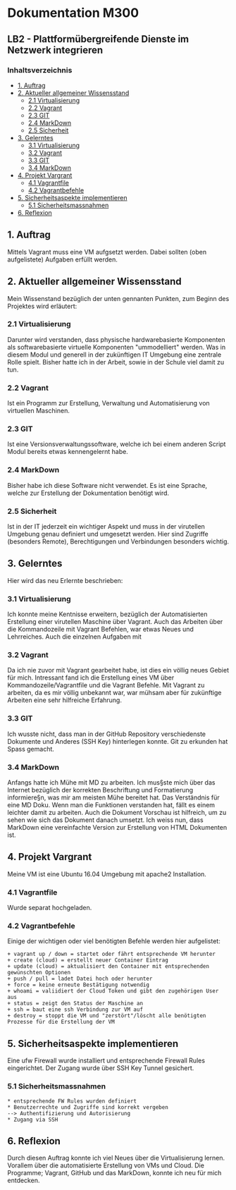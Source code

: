 <h1> Dokumentation M300 
<h2> LB2 - Plattformübergreifende Dienste im Netzwerk integrieren

### Inhaltsverzeichnis
- [1. Auftrag](#1-auftrag)
- [2. Aktueller allgemeiner Wissensstand](#2-aktueller-allgemeiner-wissensstand)
  - [2.1 Virtualisierung](#21-virtualisierung)
  - [2.2 Vagrant](#22-vagrant)
  - [2.3 GIT](#23-git)
  - [2.4 MarkDown](#24-markdown)
  - [2.5 Sicherheit](#25-sicherheit)
- [3. Gelerntes](#3-gelerntes)
  - [3.1 Virtualisierung](#31-virtualisierung)
  - [3.2 Vagrant](#32-vagrant)
  - [3.3 GIT](#33-git)
  - [3.4 MarkDown](#34-markdown)
- [4. Projekt Vargrant](#4-projekt-vargrant)
  - [4.1 Vagrantfile](#41-vagrantfile)
  - [4.2 Vagrantbefehle](#42-vagrantbefehle)
- [5. Sicherheitsaspekte implementieren](#5-sicherheitsaspekte-implementieren)
  - [5.1 Sicherheitsmassnahmen](#51-sicherheitsmassnahmen)
- [6. Reflexion](#6-reflexion)

## 1. Auftrag 
   
Mittels Vagrant muss eine VM aufgsetzt werden. Dabei sollten (oben aufgelistete) Aufgaben erfüllt werden. 


## 2. Aktueller allgemeiner Wissensstand 
   
Mein Wissenstand bezüglich der unten gennanten Punkten, zum Beginn des Projektes wird erläutert:  

### 2.1 Virtualisierung
Darunter wird verstanden, dass physische hardwarebasierte Komponenten als softwarebasierte virtuelle Komponenten "ummodelliert" werden. Was in diesem Modul und generell in der zukünftigen IT Umgebung eine zentrale Rolle spielt.
Bisher hatte ich in der Arbeit, sowie in der Schule viel damit zu tun.   

###  2.2 Vagrant
Ist ein Programm zur Erstellung, Verwaltung und Automatisierung von virtuellen Maschinen.   

### 2.3 GIT
Ist eine Versionsverwaltungssoftware, welche ich bei einem anderen Script Modul bereits etwas kennengelernt habe.

### 2.4 MarkDown
Bisher habe ich diese Software nicht verwendet. 
Es ist eine Sprache, welche zur Erstellung der Dokumentation benötigt wird. 

### 2.5 Sicherheit
Ist in der IT jederzeit ein wichtiger Aspekt und muss in der virutellen Umgebung genau definiert und umgesetzt werden. Hier sind Zugriffe (besonders Remote), Berechtigungen und Verbindungen besonders wichtig. 


## 3. Gelerntes
Hier wird das neu Erlernte beschrieben: 

### 3.1 Virtualisierung
Ich konnte meine Kentnisse erweitern, bezüglich der Automatisierten Erstellung einer virutellen Maschine über Vagrant. Auch das Arbeiten über die Kommandozeile mit  Vagrant Befehlen, war etwas Neues und Lehrreiches. Auch die einzelnen Aufgaben mit 

### 3.2 Vagrant
Da ich nie zuvor mit Vagrant gearbeitet habe, ist dies ein völlig neues Gebiet für mich. Intressant fand ich die Erstellung eines VM über Kommandozeile/Vagrantfile und die Vagrant Befehle. Mit Vagrant zu arbeiten, da es mir völlig unbekannt war, war mühsam aber für zukünftige Arbeiten eine sehr hilfreiche Erfahrung. 

### 3.3 GIT 
Ich wusste nicht, dass man in der GitHub Repository verschiedenste Dokumente und Anderes (SSH Key) hinterlegen konnte. Git zu erkunden hat Spass gemacht. 

### 3.4 MarkDown
Anfangs hatte ich Mühe mit MD zu arbeiten. Ich mus§ste mich über das Internet bezüglich der korrekten Beschriftung und Formatierung informiere§n, was mir am meisten Mühe bereitet hat. Das Verständnis für eine MD Doku. Wenn man die Funktionen verstanden hat, fällt es einem leichter damit zu arbeiten. Auch die Dokument Vorschau ist hilfreich, um zu sehen wie sich das Dokument danach umsetzt. Ich weiss nun, dass MarkDown eine vereinfachte Version zur Erstellung von HTML Dokumenten ist.

## 4. Projekt Vargrant
Meine VM ist eine Ubuntu 16.04 Umgebung mit apache2 Installation.

### 4.1 Vagrantfile
Wurde separat hochgeladen. 


### 4.2 Vagrantbefehle
Einige der wichtigen oder viel benötigten Befehle werden hier aufgelistet:

    + vagrant up / down = startet oder fährt entsprechende VM herunter
    + create (cloud) = erstellt neuer Container Eintrag
    + update (cloud) = aktualisiert den Container mit entsprechenden gewünschten Optionen
    + push / pull = ladet Datei hoch oder herunter
    + force = keine erneute Bestätigung notwendig
    + whoami = valiidiert der Cloud Token und gibt den zugehörigen User aus
    + status = zeigt den Status der Maschine an
    + ssh = baut eine ssh Verbindung zur VM auf
    + destroy = stoppt die VM und "zerstört"/löscht alle benötigten Prozesse für die Erstellung der VM 


## 5. Sicherheitsaspekte implementieren
Eine ufw Firewall wurde installiert und entsprechende Firewall Rules eingerichtet. Der Zugang wurde über SSH Key Tunnel gesichert.  

### 5.1 Sicherheitsmassnahmen
    * entsprechende FW Rules wurden definiert
    * Benutzerrechte und Zugriffe sind korrekt vergeben 
    --> Authentifizierung und Autorisierung
    * Zugang via SSH 


## 6. Reflexion
Durch diesen Auftrag konnte ich viel Neues über die Virtualisierung lernen. Vorallem über die automatisierte Erstellung von VMs und Cloud. Die Programme; Vagrant, GitHub und das MarkDown, konnte ich neu für mich entdecken. 











